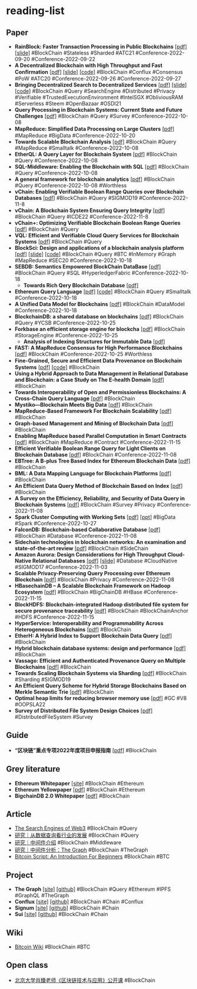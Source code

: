 # reading-list

## Paper

- **RainBlock: Faster Transaction Processing in Public Blockchains** [[pdf]](./assets/Ponnapalli%20et%20al.%20-%20RainBlock%20Faster%20Transaction%20Processing%20in%20Public.pdf) [[slide]](./assets/slides/atc21_slides_ponnapalli.pdf) #BlockChain #Stateless #Sharded #ATC21 #Conference-2022-09-20 #Conference-2022-09-22
- **A Decentralized Blockchain with High Throughput and Fast Conﬁrmation** [[pdf]](./assets/Li%20et%20al.%20-%20A%20Decentralized%20Blockchain%20with%20High%20Throughput%20an.pdf) [[slide]](./assets/slides/atc20-paper104-slides-li.pdf) [[code]](https://github.com/Conflux-Chain/conflux-rust) #BlockChain #Conflux #Consensus #PoW #ATC20 #Conference-2022-09-26 #Conference-2022-09-27
- **Bringing Decentralized Search to Decentralized Services** [[pdf]](./assets/Li%20et%20al.%20-%20Bringing%20Decentralized%20Search%20to%20Decentralized%20Ser.pdf) [[slide]](./assets/slides/osdi21_slides_li.pdf) [[code]](https://github.com/SJTU-IPADS/DeSearch) #BlockChain #Query #SearchEngine #Distributed #Privacy #Verifiable #TrustedExecutionEnvironment #IntelSGX #ObliviousRAM #Serverless #Steem #OpenBazaar #OSDI21
- **Query Processing in Blockchain Systems: Current State and Future Challenges** [[pdf]](./assets/Przytarski%20et%20al.%20-%202022%20-%20Query%20Processing%20in%20Blockchain%20Systems%20Current%20St.pdf) #BlockChain #Query #Survey #Conference-2022-10-08
- **MapReduce: Simpliﬁed Data Processing on Large Clusters** [[pdf]](./assets/Dean%20and%20Ghemawat%20-%202004%20-%20MapReduce%20Simpli%EF%AC%81ed%20Data%20Processing%20on%20Large%20Clus.pdf) #MapReduce #BigData #Conference-2022-10-20
- **Towards Scalable Blockchain Analysis** [[pdf]](./assets/Bragagnolo%20et%20al.%20-%20Towards%20Scalable%20Blockchain%20Analysis.pdf) #BlockChain #Query #MapReduce #Smalltalk #Conference-2022-10-08
- **EtherQL: A Query Layer for Blockchain System** [[pdf]](./assets/Li%20et%20al.%20-%202017%20-%20EtherQL%20A%20Query%20Layer%20for%20Blockchain%20System.pdf) #BlockChain #Query #Conference-2022-10-08
- **SQL-Middleware: Enabling the Blockchain with SQL** [[pdf]](./assets/Tong%20et%20al.%20-%202021%20-%20SQL-Middleware%20Enabling%20the%20Blockchain%20with%20SQL.pdf) #BlockChain #Query #Conference-2022-10-08
- **A general framework for blockchain analytics** [[pdf]](./assets/Bartoletti%20et%20al.%20-%202017%20-%20A%20general%20framework%20for%20blockchain%20analytics.pdf) #BlockChain #Query #Conference-2022-10-08 #Worthless
- **vChain: Enabling Verifiable Boolean Range Queries over Blockchain Databases** [[pdf]](./assets/Xu%20et%20al.%20-%202019%20-%20vChain%20Enabling%20Verifiable%20Boolean%20Range%20Queries%20.pdf) #BlockChain #Query #SIGMOD19  #Conference-2022-11-8
- **vChain: A Blockchain System Ensuring Query Integrity** [[pdf]](./assets/Wang%20et%20al.%20-%202020%20-%20vChain%20A%20Blockchain%20System%20Ensuring%20Query%20Integri.pdf) #BlockChain #Query #ICDE22  #Conference-2022-11-8
- **vChain+: Optimizing Verifiable Blockchain Boolean Range Queries** [[pdf]](./assets/Xu%20et%20al.%20-%202019%20-%20vChain%20Enabling%20Verifiable%20Boolean%20Range%20Queries%20.pdf) #BlockChain #Query
- **VQL: Efficient and Verifiable Cloud Query Services for Blockchain Systems** [[pdf]](./assets/Wu%20et%20al.%20-%202022%20-%20VQL%20Efficient%20and%20Verifiable%20Cloud%20Query%20Services.pdf) #BlockChain #Query
- **BlockSci: Design and applications of a blockchain analysis platform** [[pdf]](./assets/Kalodner%20et%20al.%20-%20BlockSci%20Design%20and%20applications%20of%20a%20blockchain%20.pdf) [[slide]](./assets/slides/sec20_slides_kalodner.pdf) [[code]](https://github.com/citp/BlockSci) #BlockChain #Query #BTC #InMemory #Graph #MapReduce #SEC20 #Conference-2022-10-18
- **SEBDB: Semantics Empowered BlockChain DataBase** [[pdf]](./assets/Zhu%20et%20al.%20-%202019%20-%20SEBDB%20Semantics%20Empowered%20BlockChain%20DataBase.pdf) #BlockChain #Query #SQL #HyperledgerFabric #Conference-2022-10-18
    - **Towards Rich Qery Blockchain Database** [[pdf]](./assets/Zhu%20et%20al.%20-%202020%20-%20Towards%20Rich%20Qery%20Blockchain%20Database.pdf)
- **Ethereum Query Language** [[pdf]](./assets/Bragagnolo%20-%202018%20-%20Ethereum%20Query%20Language.pdf) [[code]](https://github.com/smartanvil/UQLL) #BlockChain #Query #Smalltalk #Conference-2022-10-18
- **A Unified Data Model for Blockchains** [[pdf]](./assets/Meyer%20-%202022%20-%20A%20Unified%20Data%20Model%20for%20Blockchains.pdf) #BlockChain #DataModel #Conference-2022-10-18
- **BlockchainDB: a shared database on blockchains** [[pdf]](./assets/El-Hindi%20et%20al.%20-%202019%20-%20BlockchainDB%20a%20shared%20database%20on%20blockchains.pdf) #BlockChain #Query #YCSB #Conference-2022-10-25
- **Forkbase an efficient storage engine for blockcha** [[pdf]](./assets/Wang%20et%20al.%20-%202018%20-%20Forkbase%20an%20efficient%20storage%20engine%20for%20blockcha.pdf) #BlockChain #StorageEngine #Conference-2022-10-25
    - **Analysis of Indexing Structures for Immutable Data** [[pdf]](./assets/Yue%20et%20al.%20-%202020%20-%20Analysis%20of%20Indexing%20Structures%20for%20Immutable%20Data.pdf)
- **FAST: A MapReduce Consensus for High Performance Blockchains** [[pdf]](./assets/Khan%20-%202018%20-%20FAST%20A%20MapReduce%20Consensus%20for%20High%20Performance%20B.pdf) #BlockChain #Conference-2022-10-25 #Worthless
- **Fine-Grained, Secure and Efﬁcient Data Provenance on Blockchain Systems** [[pdf]](./assets/Ruan%20et%20al.%20-%20Fine-Grained%2C%20Secure%20and%20Ef%EF%AC%81cient%20Data%20Provenance%20.pdf) [[code]](https://github.com/fhaer/CCQL) #BlockChain
- **Using a Hybrid Approach to Data Management in Relational Database and Blockchain: a Case Study on The E-health Domain** [[pdf]](./assets/Marinho%20et%20al.%20-%20Using%20a%20Hybrid%20Approach%20to%20Data%20Management%20in%20Rela.pdf) #BlockChain
- **Towards Interoperability of Open and Permissionless Blockchains: A Cross-Chain Query Language** [[pdf]](./assets/H%C3%A4rer%20-%202022%20-%20Towards%20Interoperability%20of%20Open%20and%20Permissionles.pdf) #BlockChain
- **Mystiko—Blockchain Meets Big Data** [[pdf]](./assets/Bandara%20et%20al.%20-%202018%20-%20Mystiko%E2%80%94Blockchain%20Meets%20Big%20Data.pdf) #BlockChain
- **MapReduce-Based Framework For Blockchain Scalability** [[pdf]](./assets/Darisi%20-%20MapReduce-Based%20Framework%20For%20Blockchain%20Scalabili.pdf) #BlockChain
- **Graph-based Management and Mining of Blockchain Data** [[pdf]](./assets/Khan%20-%202022%20-%20Graph-based%20Management%20and%20Mining%20of%20Blockchain%20Da.pdf) #BlockChain
- **Enabling MapReduce based Parallel Computation in Smart Contracts** [[pdf]](./assets/Muchhala%20et%20al.%20-%20Enabling%20MapReduce%20based%20Parallel%20Computation%20in%20S.pdf) #BlockChain #MapReduce #Contract #Conference-2022-11-15
- **Efficient Verifiable Boolean Range Query for Light Clients on Blockchain Database** [[pdf]](./assets/Gong%20et%20al.%20-%202022%20-%20Efficient%20Verifiable%20Boolean%20Range%20Query%20for%20Light.pdf) #BlockChain #Conference-2022-11-08
- **EBTree: A B-plus Tree Based Index for Ethereum Blockchain Data** [[pdf]](./assets/XiaoJu%20et%20al.%20-%20EBTree%20A%20B-plus%20Tree%20Based%20Index%20for%20Ethereum%20Blo.pdf) #BlockChain
- **BML: A Data Mapping Language for Blockchain Platforms** [[pdf]](./assets/Do%20-%20BML%20A%20Data%20Mapping%20Language%20for%20Blockchain%20Platfo.pdf) #BlockChain
- **An Efficient Data Query Method of Blockchain Based on Index** [[pdf]](./assets/Liu%20et%20al.%20-%20An%20Efficient%20Data%20Query%20Method%20of%20Blockchain%20Based.pdf) #BlockChain
- **A Survey on the Efficiency, Reliability, and Security of Data Query in Blockchain Systems** [[pdf]](./assets/Zhang%20et%20al.%20-%20A%20Survey%20on%20the%20Efficiency%2C%20Reliability%2C%20and%20Secur.pdf) #BlockChain #Survey #Privacy #Conference-2022-11-08
- **Spark Cluster Computing with Working Sets** [[pdf]](./assets/Zaharia%20et%20al.%20-%202010%20-%20Spark%20cluster%20computing%20with%20working%20sets.pdf) [[ppt]](./assets/slides/Spark%20Cluster%20Computing%20with%20Working%20Sets-presentation.pdf) #BigData #Spark #Conference-2022-10-27
- **FalconDB: Blockchain-based Collaborative Database** [[pdf]](./assets/Peng%20et%20al.%20-%202020%20-%20FalconDB%20Blockchain-based%20Collaborative%20Database.pdf) #BlockChain #Database #Conference-2022-11-08
- **Sidechain technologies in blockchain networks: An examination and state-of-the-art review** [[pdf]](./assets/Singh%20et%20al.%20-%202020%20-%20Sidechain%20technologies%20in%20blockchain%20networks%20An%20.pdf) #BlockChain #SideChain
- **Amazon Aurora: Design Considerations for High Throughput Cloud-Native Relational Databases** [[pdf]](./assets/Verbitski%20et%20al.%20-%202017%20-%20Amazon%20Aurora%20Design%20Considerations%20for%20High%20Thro.pdf) [[slide]](./assets/slides/sigmod17_slides_aurora.pdf) #Database #CloudNative #SIGMOD17 #Conference-2022-11-03
- **Scalable Privacy-Preserving Query Processing over Ethereum Blockchain** [[pdf]](./assets/Linoy%20et%20al.%20-%202019%20-%20Scalable%20Privacy-Preserving%20Query%20Processing%20over%20.pdf) #BlockChain #Privacy #Conference-2022-11-08
- **HBasechainDB – A Scalable Blockchain Framework on Hadoop Ecosystem** [[pdf]](./assets/Sahoo%20and%20Baruah%20-%202018%20-%20HBasechainDB%20%E2%80%93%20A%20Scalable%20Blockchain%20Framework%20on%20.pdf) #BlockChain #BigChainDB #HBase #Conference-2022-11-15
- **BlockHDFS: Blockchain-integrated Hadoop distributed file system for secure provenance traceability** [[pdf]](./assets/Mothukuri%20-%202021%20-%20BlockHDFS%20Blockchain-integrated%20Hadoop%20distribute.pdf) #BlockChain #BlockChainAnchor #HDFS #Conference-2022-11-15
- **HyperService: Interoperability and Programmability Across Heterogeneous Blockchains** [[pdf]](./assets/Liu%20et%20al.%20-%202019%20-%20HyperService%20Interoperability%20and%20Programmability.pdf) #BlockChain
- **EtherH: A Hybrid Index to Support Blockchain Data Query** [[pdf]](./assets/Du%20et%20al.%20-%202021%20-%20EtherH%20A%20Hybrid%20Index%20to%20Support%20Blockchain%20Data%20.pdf) #BlockChain
- **Hybrid blockchain database systems: design and performance** [[pdf]](./assets/Ge%20et%20al.%20-%202022%20-%20Hybrid%20blockchain%20database%20systems%20design%20and%20per.pdf) #BlockChain
- **Vassago: Efficient and Authenticated Provenance Query on Multiple Blockchains** [[pdf]](./assets/Han%20et%20al.%20-%202021%20-%20Vassago%20Efficient%20and%20Authenticated%20Provenance%20Qu.pdf) #BlockChain
- **Towards Scaling Blockchain Systems via Sharding** [[pdf]](./assets/Dang%20et%20al.%20-%202019%20-%20Towards%20Scaling%20Blockchain%20Systems%20via%20Sharding.pdf) #BlockChain #Sharding #SIGMOD19
- **An Efficient Query Scheme for Hybrid Storage Blockchains Based on Merkle Semantic Trie** [[pdf]](./assets/Pei%20et%20al.%20-%202020%20-%20An%20Efficient%20Query%20Scheme%20for%20Hybrid%20Storage%20Block.pdf) #BlockChain
- **Optimal heap limits for reducing browser memory use** [[pdf]](./assets/Kirisame%20et%20al.%20-%202022%20-%20Optimal%20heap%20limits%20for%20reducing%20browser%20memory%20us.pdf) #GC #V8 #OOPSLA22
- **Survey of Distributed File System Design Choices** [[pdf]](./assets/Macko%20and%20Hennessey%20-%202022%20-%20Survey%20of%20Distributed%20File%20System%20Design%20Choices.pdf) #DistributedFileSystem #Survey

## Guide

- **“区块链”重点专项2022年度项目申报指南** [[pdf]](./assets/%E2%80%9C%E5%8C%BA%E5%9D%97%E9%93%BE%E2%80%9D%E9%87%8D%E7%82%B9%E4%B8%93%E9%A1%B92022%E5%B9%B4%E5%BA%A6%E9%A1%B9%E7%9B%AE%E7%94%B3%E6%8A%A5%E6%8C%87%E5%8D%97.pdf) #BlockChain

## Grey literature

- **Ethereum Whitepaper** [[site]](https://ethereum.org/en/whitepaper/) #BlockChain #Ethereum
- **Ethereum Yellowpaper** [[pdf]](https://ethereum.github.io/yellowpaper/paper.pdf) #BlockChain #Ethereum
- **BigchainDB 2.0 Whitepaper** [[pdf]](https://www.bigchaindb.com/whitepaper/bigchaindb-whitepaper.pdf) #BlockChain

## Article

- [The Search Engines of Web3](https://blog.web3labs.com/search-engines-of-web3) #BlockChain #Query
- [研究｜从数据查询看行业的发展](https://cryptoyc.com/de74bb06c0334655a11aabf2935025f9) #BlockChain #Query
- [研究｜中间件介绍](https://cryptoyc.com/6047d989a53544239a6e74f7b6a8d420) #BlockChain #Middleware
- [研究｜中间件分析：The Graph](https://cryptoyc.com/1/cyc-research/the-graph) #BlockChain #TheGraph
- [Bitcoin Script: An Introduction For Beginners](https://komodoplatform.com/en/academy/bitcoin-script/) #BlockChain #BTC

## Project

- **The Graph** [[site]](http://thegraph.com) [[github]](https://github.com/graphprotocol) #BlockChain #Query #Ethereum #IPFS #GraphQL #TheGraph
- **Conflux** [[site]](https://confluxnetwork.org/) [[github]](https://github.com/conflux-chain) #BlockChain #Chain #Conflux
- **Signum** [[site]](https://www.signum.network/) [[github]](https://github.com/signum-network) #BlockChain #Chain
- **Sui** [[site]](https://sui.io/) [[github]](https://github.com/MystenLabs) #BlockChain #Chain

## Wiki

- [Bitcoin Wiki](https://en.bitcoin.it/wiki/Main_Page) #BlockChain #BTC

## Open class

- [北京大学肖臻老师《区块链技术与应用》公开课](http://zhenxiao.com/blockchain/) #BlockChain

